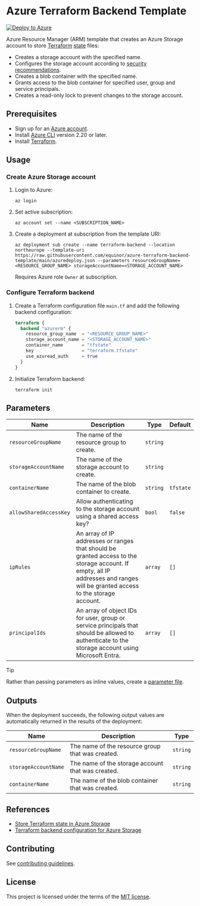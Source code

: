 # Azure Terraform Backend Template

[![Deploy to Azure](https://aka.ms/deploytoazurebutton)](https://portal.azure.com/#create/Microsoft.Template/uri/https%3A%2F%2Fraw.githubusercontent.com%2Fequinor%2Fazure-terraform-backend-template%2Fmain%2Fazuredeploy.json)

Azure Resource Manager (ARM) template that creates an Azure Storage account to store [Terraform](https://www.terraform.io) [state](https://developer.hashicorp.com/terraform/language/state) files:

- Creates a storage account with the specified name.
- Configures the storage account according to [security recommendations](https://learn.microsoft.com/en-us/azure/storage/blobs/security-recommendations).
- Creates a blob container with the specified name.
- Grants access to the blob container for specified user, group and service principals.
- Creates a read-only lock to prevent changes to the storage account.

## Prerequisites

- Sign up for an [Azure account](https://azure.microsoft.com/en-us/pricing/purchase-options/azure-account).
- Install [Azure CLI](https://learn.microsoft.com/en-us/cli/azure/install-azure-cli) version 2.20 or later.
- Install [Terraform](https://developer.hashicorp.com/terraform/install).

## Usage

### Create Azure Storage account

1. Login to Azure:

   ```console
   az login
   ```

1. Set active subscription:

   ```console
   az account set --name <SUBSCRIPTION_NAME>
   ```

1. Create a deployment at subscription from the template URI:

   ```console
   az deployment sub create --name terraform-backend --location northeurope --template-uri https://raw.githubusercontent.com/equinor/azure-terraform-backend-template/main/azuredeploy.json --parameters resourceGroupName=<RESOURCE_GROUP_NAME> storageAccountName=<STORAGE_ACCOUNT_NAME>
   ```

   Requires Azure role `Owner` at subscription.

### Configure Terraform backend

1. Create a Terraform configuration file `main.tf` and add the following backend configuration:

   ```terraform
   terraform {
     backend "azurerm" {
       resource_group_name  = "<RESOURCE_GROUP_NAME>"
       storage_account_name = "<STORAGE_ACCOUNT_NAME>"
       container_name       = "tfstate"
       key                  = "terraform.tfstate"
       use_azuread_auth     = true
     }
   }
   ```

1. Initialize Terraform backend:

   ```console
   terraform init
   ```

## Parameters

| Name | Description | Type | Default |
| - | - | - | - |
| `resourceGroupName` | The name of the resource group to create. | `string` | |
| `storageAccountName` | The name of the storage account to create. | `string` | |
| `containerName` | The name of the blob container to create. | `string` | `tfstate` |
| `allowSharedAccessKey` | Allow authenticating to the storage account using a shared access key? | `bool` | `false` |
| `ipRules` | An array of IP addresses or ranges that should be granted access to the storage account. If empty, all IP addresses and ranges will be granted access to the storage account. | `array` | `[]` |
| `principalIds` | An array of object IDs for user, group or service principals that should be allowed to authenticate to the storage account using Microsoft Entra. | `array` | `[]` |

> [!TIP]
> Rather than passing parameters as inline values, create a [parameter file](https://learn.microsoft.com/en-us/azure/azure-resource-manager/templates/parameter-files).

## Outputs

When the deployment succeeds, the following output values are automatically returned in the results of the deployment:

| Name | Description | Type |
| - | - | - |
| `resourceGroupName` | The name of the resource group that was created. | `string` |
| `storageAccountName` | The name of the storage account that was created. | `string` |
| `containerName` | The name of the blob container that was created. | `string` |

## References

- [Store Terraform state in Azure Storage](https://learn.microsoft.com/en-us/azure/developer/terraform/store-state-in-azure-storage?tabs=azure-cli)
- [Terraform backend configuration for Azure Storage](https://www.terraform.io/language/settings/backends/azurerm)

## Contributing

See [contributing guidelines](CONTRIBUTING.md).

## License

This project is licensed under the terms of the [MIT license](LICENSE).
